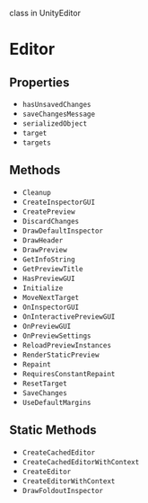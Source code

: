 class in UnityEditor
# Editor

## Properties
- `hasUnsavedChanges`
- `saveChangesMessage`
- `serializedObject`
- `target`
- `targets`
## Methods
- `Cleanup`
- `CreateInspectorGUI`
- `CreatePreview`
- `DiscardChanges`
- `DrawDefaultInspector`
- `DrawHeader`
- `DrawPreview`
- `GetInfoString`
- `GetPreviewTitle`
- `HasPreviewGUI`
- `Initialize`
- `MoveNextTarget`
- `OnInspectorGUI`
- `OnInteractivePreviewGUI`
- `OnPreviewGUI`
- `OnPreviewSettings`
- `ReloadPreviewInstances`
- `RenderStaticPreview`
- `Repaint`
- `RequiresConstantRepaint`
- `ResetTarget`
- `SaveChanges`
- `UseDefaultMargins`
## Static Methods
- `CreateCachedEditor`
- `CreateCachedEditorWithContext`
- `CreateEditor`
- `CreateEditorWithContext`
- `DrawFoldoutInspector`
